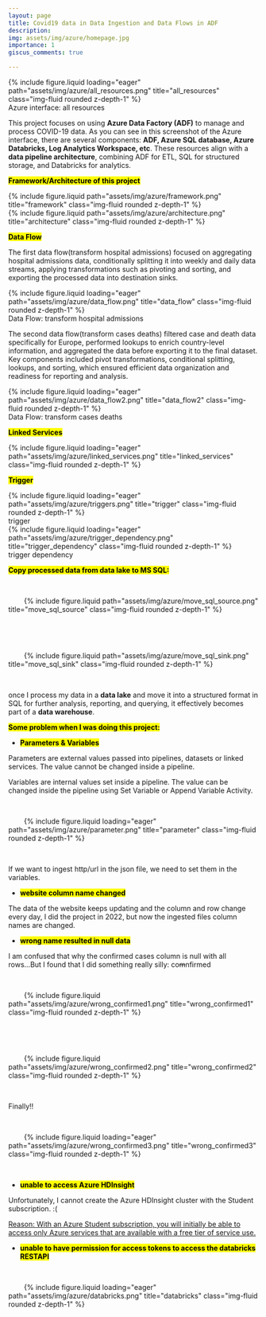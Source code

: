 ```yaml
---
layout: page
title: Covid19 data in Data Ingestion and Data Flows in ADF
description: 
img: assets/img/azure/homepage.jpg
importance: 1
giscus_comments: true

---
```


<div class="row">
    <div class="col-sm mt-3 mt-md-0">
        {% include figure.liquid loading="eager" path="assets/img/azure/all_resources.png" title="all_resources" class="img-fluid rounded z-depth-1" %}
    </div>
</div>
<div class="caption">
    Azure interface: all resources
</div>

This project focuses on using **Azure Data Factory (ADF)** to manage and process COVID-19 data. As you can see in this screenshot of the Azure interface, there are several components: **ADF, Azure SQL database, Azure Databricks, Log Analytics Workspace, etc**. These resources align with a **data pipeline architecture**, combining ADF for ETL, SQL for structured storage, and Databricks for analytics.

**<mark>Framework/Architecture of this project </mark>**

<div class="row justify-content-sm-center">
    <div class="col-sm-8 mt-3 mt-md-0">
        {% include figure.liquid path="assets/img/azure/framework.png" title="framework" class="img-fluid rounded z-depth-1" %}
    </div>
    <div class="col-sm-8 mt-3 mt-md-0">
        {% include figure.liquid path="assets/img/azure/architecture.png" title="architecture" class="img-fluid rounded z-depth-1" %}
    </div>
</div>


**<mark>Data Flow</mark>**

The first data flow(transform hospital admissions) focused on aggregating hospital admissions data, conditionally splitting it into weekly and daily data streams, applying transformations such as pivoting and sorting, and exporting the processed data into destination sinks.

<div class="row">
    <div class="col-sm mt-3 mt-md-0">
        {% include figure.liquid loading="eager" path="assets/img/azure/data_flow.png" title="data_flow" class="img-fluid rounded z-depth-1" %}
    </div>
</div>
<div class="caption">
    Data Flow: transform hospital admissions
</div>

The second data flow(transform cases deaths) filtered case and death data specifically for Europe, performed lookups to enrich country-level information, and aggregated the data before exporting it to the final dataset. Key components included pivot transformations, conditional splitting, lookups, and sorting, which ensured efficient data organization and readiness for reporting and analysis.

<div class="row">
    <div class="col-sm mt-3 mt-md-0">
        {% include figure.liquid loading="eager" path="assets/img/azure/data_flow2.png" title="data_flow2" class="img-fluid rounded z-depth-1" %}
    </div>
</div>
<div class="caption">
    Data Flow: transform cases deaths
</div>

**<mark>Linked Services</mark>**

<div class="row">
    <div class="col-sm mt-3 mt-md-0">
        {% include figure.liquid loading="eager" path="assets/img/azure/linked_services.png" title="linked_services" class="img-fluid rounded z-depth-1" %}
    </div>
</div>

**<mark>Trigger</mark>**
<div class="row">
    <div class="col-sm mt-3 mt-md-0">
        {% include figure.liquid loading="eager" path="assets/img/azure/triggers.png" title="trigger" class="img-fluid rounded z-depth-1" %}
    </div>
</div>
<div class="caption">
    trigger
</div>
<div class="row">
    <div class="col-sm mt-3 mt-md-0">
        {% include figure.liquid loading="eager" path="assets/img/azure/trigger_dependency.png" title="trigger_dependency" class="img-fluid rounded z-depth-1" %}
    </div>
</div>
<div class="caption">
    trigger dependency
</div>

**<mark>Copy processed data from data lake to MS SQL:</mark>**

<div class="row justify-content-sm-center">

    <div class="col-sm-5 mt-3 mt-md-0">

        {% include figure.liquid path="assets/img/azure/move_sql_source.png" title="move_sql_source" class="img-fluid rounded z-depth-1" %}

    </div>

    <div class="col-sm-5 mt-3 mt-md-0">

        {% include figure.liquid path="assets/img/azure/move_sql_sink.png" title="move_sql_sink" class="img-fluid rounded z-depth-1" %}

    </div>
</div>

once I process my data in a **data lake** and move it into a structured format in SQL for further analysis, reporting, and querying, it effectively becomes part of a **data warehouse**.

**<mark>Some problem when I was doing this project:</mark>**

- **<mark>Parameters & Variables</mark>**

Parameters are external values passed into pipelines, datasets or linked services. The value cannot be changed inside a pipeline.

Variables are internal values set inside a pipeline. The value can be changed inside the pipeline using Set Variable or Append Variable Activity.

<div class="row">

    <div class="col-sm mt-3 mt-md-0">

        {% include figure.liquid loading="eager" path="assets/img/azure/parameter.png" title="parameter" class="img-fluid rounded z-depth-1" %}

    </div>

</div>

If we want to ingest http/url in the json file, we need to set them in the variables.

- **<mark>website column name changed</mark>**

The data of the website keeps updating and the column and row change every day, I did the project in 2022, but now the ingested files column names are changed.

- **<mark>wrong name resulted in null data</mark>**

I am confused that why the confirmed cases column is null with all rows...But I found that I did something really silly: co~~m~~nfirmed

<div class="row justify-content-sm-center">

    <div class="col-sm-5 mt-3 mt-md-0">

        {% include figure.liquid path="assets/img/azure/wrong_confirmed1.png" title="wrong_confirmed1" class="img-fluid rounded z-depth-1" %}

    </div>

    <div class="col-sm-5 mt-3 mt-md-0">

        {% include figure.liquid path="assets/img/azure/wrong_confirmed2.png" title="wrong_confirmed2" class="img-fluid rounded z-depth-1" %}

    </div>

</div>

Finally!!

<div class="row justify-content-sm-center">

    <div class="col-sm-8 mt-3 mt-md-0">

        {% include figure.liquid loading="eager" path="assets/img/azure/wrong_confirmed3.png" title="wrong_confirmed3" class="img-fluid rounded z-depth-1" %}

    </div>

</div>

- **<mark>unable to access Azure HDInsight</mark>**

Unfortunately, I cannot create the Azure HDInsight cluster with the Student subscription. :(

[Reason: With an Azure Student subscription, you will initially be able to access only Azure services that are available with a free tier of service use.](https://learn.microsoft.com/en-us/answers/questions/179055/can-i-use-a-student-subscription-in-azure-to-creat)

- **<mark>unable to have permission for access tokens to access the databricks RESTAPI</mark>**

<div class="row justify-content-sm-center">

    <div class="col-sm-8 mt-3 mt-md-0">

        {% include figure.liquid loading="eager" path="assets/img/azure/databricks.png" title="databricks" class="img-fluid rounded z-depth-1" %}

    </div>

</div>